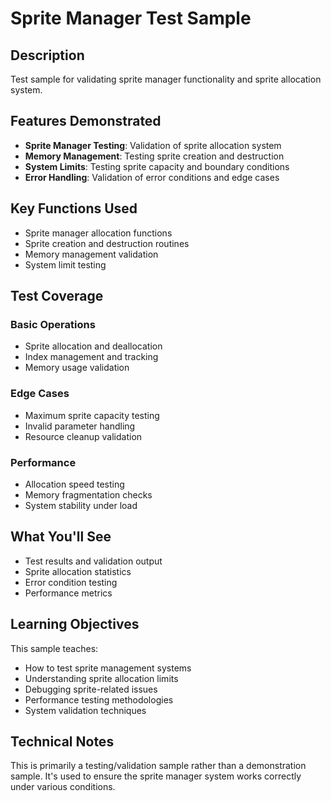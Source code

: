 # Sprite Manager Test Sample

## Description

Test sample for validating sprite manager functionality and sprite allocation system.

## Features Demonstrated

- **Sprite Manager Testing**: Validation of sprite allocation system
- **Memory Management**: Testing sprite creation and destruction
- **System Limits**: Testing sprite capacity and boundary conditions
- **Error Handling**: Validation of error conditions and edge cases

## Key Functions Used

- Sprite manager allocation functions
- Sprite creation and destruction routines
- Memory management validation
- System limit testing

## Test Coverage

### Basic Operations
- Sprite allocation and deallocation
- Index management and tracking
- Memory usage validation

### Edge Cases
- Maximum sprite capacity testing
- Invalid parameter handling
- Resource cleanup validation

### Performance
- Allocation speed testing
- Memory fragmentation checks
- System stability under load

## What You'll See

- Test results and validation output
- Sprite allocation statistics
- Error condition testing
- Performance metrics

## Learning Objectives

This sample teaches:
- How to test sprite management systems
- Understanding sprite allocation limits
- Debugging sprite-related issues
- Performance testing methodologies
- System validation techniques

## Technical Notes

This is primarily a testing/validation sample rather than a demonstration sample. It's used to ensure the sprite manager system works correctly under various conditions.
